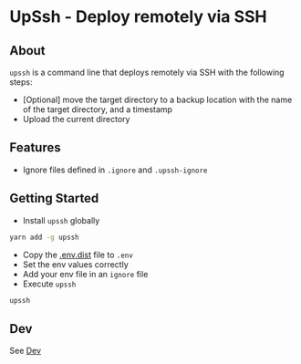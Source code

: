 # UpSsh - Deploy remotely via SSH

## About

`upssh` is a command line that deploys remotely via SSH with the following steps:
  
  * [Optional] move the target directory to a backup location with the name of the target directory, and a timestamp
  * Upload the current directory

## Features

  * Ignore files defined in `.ignore` and `.upssh-ignore`

## Getting Started

  * Install `upssh` globally

```bash
yarn add -g upssh 
```

  * Copy the [.env.dist](.env.dist) file to `.env` 
  * Set the env values correctly
  * Add your env file in an `ignore` file
  * Execute `upssh`

```bash
upssh
```

## Dev

See [Dev](./doc/cli.md)
